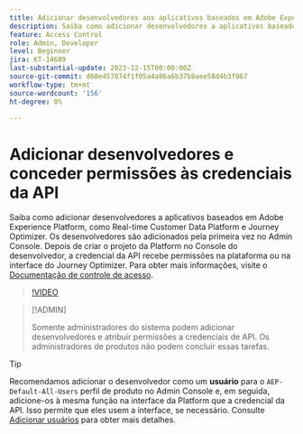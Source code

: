 ```yaml
---
title: Adicionar desenvolvedores aos aplicativos baseados em Adobe Experience Platform
description: Saiba como adicionar desenvolvedores a aplicativos baseados em Adobe Experience Platform e dar permissões a credenciais de API
feature: Access Control
role: Admin, Developer
level: Beginner
jira: KT-14689
last-substantial-update: 2023-12-15T00:00:00Z
source-git-commit: d60e457874f1f05a4a86a6b37b8aee58d4b3f067
workflow-type: tm+mt
source-wordcount: '156'
ht-degree: 0%

---
```


# Adicionar desenvolvedores e conceder permissões às credenciais da API

Saiba como adicionar desenvolvedores a aplicativos baseados em Adobe Experience Platform, como Real-time Customer Data Platform e Journey Optimizer. Os desenvolvedores são adicionados pela primeira vez no Admin Console. Depois de criar o projeto da Platform no Console do desenvolvedor, a credencial da API recebe permissões na plataforma ou na interface do Journey Optimizer. Para obter mais informações, visite o [Documentação de controle de acesso](https://experienceleague.adobe.com/docs/experience-platform/access-control/home.html?lang=pt-BR).

>[!VIDEO](https://video.tv.adobe.com/v/336081?learn=on)

>[!ADMIN]
>
>Somente administradores do sistema podem adicionar desenvolvedores e atribuir permissões a credenciais de API. Os administradores de produtos não podem concluir essas tarefas.

>[!TIP]
>
>Recomendamos adicionar o desenvolvedor como um **usuário** para o `AEP-Default-All-Users` perfil de produto no Admin Console e, em seguida, adicione-os à mesma função na interface da Platform que a credencial da API. Isso permite que eles usem a interface, se necessário. Consulte [Adicionar usuários](add-users.md) para obter mais detalhes.

